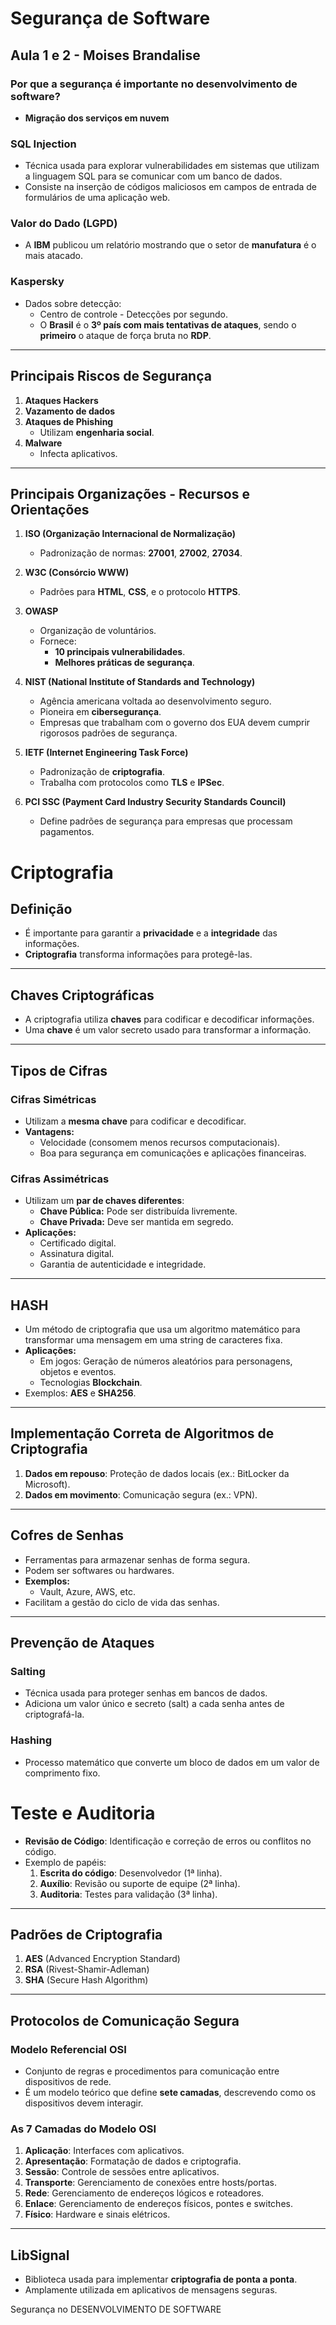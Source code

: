 # Segurança de Software

## Aula 1 e 2 - Moises Brandalise

### Por que a segurança é importante no desenvolvimento de software?

- **Migração dos serviços em nuvem**

### SQL Injection
- Técnica usada para explorar vulnerabilidades em sistemas que utilizam a linguagem SQL para se comunicar com um banco de dados.
- Consiste na inserção de códigos maliciosos em campos de entrada de formulários de uma aplicação web.

### Valor do Dado (LGPD)

- A **IBM** publicou um relatório mostrando que o setor de **manufatura** é o mais atacado.

### Kaspersky
- Dados sobre detecção:
  - Centro de controle - Detecções por segundo.
  - O **Brasil** é o **3º país com mais tentativas de ataques**, sendo o **primeiro** o ataque de força bruta no **RDP**.

---

## Principais Riscos de Segurança

1. **Ataques Hackers**
2. **Vazamento de dados**
3. **Ataques de Phishing**
   - Utilizam **engenharia social**.
4. **Malware**
   - Infecta aplicativos.

---

## Principais Organizações - Recursos e Orientações

1. **ISO (Organização Internacional de Normalização)**
   - Padronização de normas: **27001**, **27002**, **27034**.
   
2. **W3C (Consórcio WWW)**
   - Padrões para **HTML**, **CSS**, e o protocolo **HTTPS**.

3. **OWASP**
   - Organização de voluntários.
   - Fornece:
     - **10 principais vulnerabilidades**.
     - **Melhores práticas de segurança**.

4. **NIST (National Institute of Standards and Technology)**
   - Agência americana voltada ao desenvolvimento seguro.
   - Pioneira em **cibersegurança**.
   - Empresas que trabalham com o governo dos EUA devem cumprir rigorosos padrões de segurança.

5. **IETF (Internet Engineering Task Force)**
   - Padronização de **criptografia**.
   - Trabalha com protocolos como **TLS** e **IPSec**.

6. **PCI SSC (Payment Card Industry Security Standards Council)**
   - Define padrões de segurança para empresas que processam pagamentos.


# Criptografia

## Definição
- É importante para garantir a **privacidade** e a **integridade** das informações.
- **Criptografia** transforma informações para protegê-las.

---

## Chaves Criptográficas
- A criptografia utiliza **chaves** para codificar e decodificar informações.
- Uma **chave** é um valor secreto usado para transformar a informação.

---

## Tipos de Cifras

### Cifras Simétricas
- Utilizam a **mesma chave** para codificar e decodificar.
- **Vantagens:**
  - Velocidade (consomem menos recursos computacionais).
  - Boa para segurança em comunicações e aplicações financeiras.

### Cifras Assimétricas
- Utilizam um **par de chaves diferentes**:
  - **Chave Pública:** Pode ser distribuída livremente.
  - **Chave Privada:** Deve ser mantida em segredo.
- **Aplicações:**
  - Certificado digital.
  - Assinatura digital.
  - Garantia de autenticidade e integridade.

---

## HASH
- Um método de criptografia que usa um algoritmo matemático para transformar uma mensagem em uma string de caracteres fixa.
- **Aplicações:**
  - Em jogos: Geração de números aleatórios para personagens, objetos e eventos.
  - Tecnologias **Blockchain**.
- Exemplos: **AES** e **SHA256**.

---

## Implementação Correta de Algoritmos de Criptografia
1. **Dados em repouso**: Proteção de dados locais (ex.: BitLocker da Microsoft).
2. **Dados em movimento**: Comunicação segura (ex.: VPN).

---

## Cofres de Senhas
- Ferramentas para armazenar senhas de forma segura.
- Podem ser softwares ou hardwares.
- **Exemplos:**
  - Vault, Azure, AWS, etc.
- Facilitam a gestão do ciclo de vida das senhas.

---

## Prevenção de Ataques

### Salting
- Técnica usada para proteger senhas em bancos de dados.
- Adiciona um valor único e secreto (salt) a cada senha antes de criptografá-la.

### Hashing
- Processo matemático que converte um bloco de dados em um valor de comprimento fixo.


# Teste e Auditoria

- **Revisão de Código**: Identificação e correção de erros ou conflitos no código.
- Exemplo de papéis:
  1. **Escrita do código**: Desenvolvedor (1ª linha).
  2. **Auxílio**: Revisão ou suporte de equipe (2ª linha).
  3. **Auditoria**: Testes para validação (3ª linha).

---

## Padrões de Criptografia

1. **AES** (Advanced Encryption Standard)
2. **RSA** (Rivest-Shamir-Adleman)
3. **SHA** (Secure Hash Algorithm)

---

## Protocolos de Comunicação Segura

### Modelo Referencial OSI
- Conjunto de regras e procedimentos para comunicação entre dispositivos de rede.
- É um modelo teórico que define **sete camadas**, descrevendo como os dispositivos devem interagir.

### As 7 Camadas do Modelo OSI

1. **Aplicação**: Interfaces com aplicativos.
2. **Apresentação**: Formatação de dados e criptografia.
3. **Sessão**: Controle de sessões entre aplicativos.
4. **Transporte**: Gerenciamento de conexões entre hosts/portas.
5. **Rede**: Gerenciamento de endereços lógicos e roteadores.
6. **Enlace**: Gerenciamento de endereços físicos, pontes e switches.
7. **Físico**: Hardware e sinais elétricos.

---

## LibSignal
- Biblioteca usada para implementar **criptografia de ponta a ponta**.
- Amplamente utilizada em aplicativos de mensagens seguras.

Segurança no DESENVOLVIMENTO DE SOFTWARE




